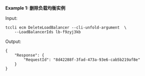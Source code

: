 **Example 1: 删除负载均衡实例**



Input: 

```
tccli ecm DeleteLoadBalancer --cli-unfold-argument  \
    --LoadBalancerIds lb-f9zyj3kb
```

Output: 
```
{
    "Response": {
        "RequestId": "8d42288f-3fad-473a-93e6-cab5b219af8e"
    }
}
```


